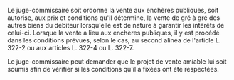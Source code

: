 Le juge-commissaire soit ordonne la vente aux enchères publiques, soit autorise, aux prix et conditions qu'il détermine, la vente de gré à gré des autres biens du débiteur lorsqu'elle est de nature à garantir les intérêts de celui-ci. Lorsque la vente a lieu aux enchères publiques, il y est procédé dans les conditions prévues, selon le cas, au second alinéa de l'article L. 322-2 ou aux articles L. 322-4 ou L. 322-7.

Le juge-commissaire peut demander que le projet de vente amiable lui soit soumis afin de vérifier si les conditions qu'il a fixées ont été respectées.
